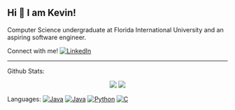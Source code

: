 ## Hi 👋 I am Kevin!
Computer Science undergraduate at Florida International University and an aspiring software engineer.

Connect with me! [![LinkedIn](https://img.shields.io/badge/LinkedIn-0175C2?style=flat&logo=linkedin)](https://www.linkedin.com/in/kevinvelazco/) 

---
Github Stats: 
<p align = "center">
  <img src = "https://github-readme-stats.vercel.app/api?username=kvelazco&show_icons=true&theme=radical&line_height=27&hide=stars,prs">
  <img src = "https://github-readme-stats.vercel.app/api/top-langs/?username=kvelazco&hide=jupyter%20notebook&theme=tokyonight">

</p>

Languages: [![Java](https://img.shields.io/badge/Java-blue?style=flat&logo=java&logoColor=white)](https://www.java.com/en/) [![Java](https://img.shields.io/badge/Swift-orange?style=flat&logo=swift&logoColor=white)](https://www.swift.org/) 
[![Python](https://img.shields.io/badge/-Python-black?style=flat&logo=python)](https://www.python.org/) [![C](https://img.shields.io/badge/-A8B9CC?style=flat&logo=c&logoColor=white)](https://www.cprogramming.com/) 

